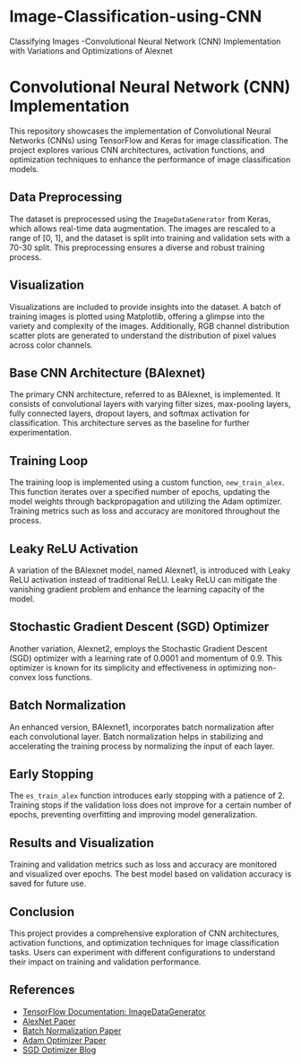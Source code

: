 # Image-Classification-using-CNN
Classifying Images -Convolutional Neural Network (CNN) Implementation with Variations and Optimizations of Alexnet

# Convolutional Neural Network (CNN) Implementation

This repository showcases the implementation of Convolutional Neural Networks (CNNs) using TensorFlow and Keras for image classification. The project explores various CNN architectures, activation functions, and optimization techniques to enhance the performance of image classification models.

## Data Preprocessing

The dataset is preprocessed using the `ImageDataGenerator` from Keras, which allows real-time data augmentation. The images are rescaled to a range of [0, 1], and the dataset is split into training and validation sets with a 70-30 split. This preprocessing ensures a diverse and robust training process.

## Visualization

Visualizations are included to provide insights into the dataset. A batch of training images is plotted using Matplotlib, offering a glimpse into the variety and complexity of the images. Additionally, RGB channel distribution scatter plots are generated to understand the distribution of pixel values across color channels.

## Base CNN Architecture (BAlexnet)

The primary CNN architecture, referred to as BAlexnet, is implemented. It consists of convolutional layers with varying filter sizes, max-pooling layers, fully connected layers, dropout layers, and softmax activation for classification. This architecture serves as the baseline for further experimentation.

## Training Loop

The training loop is implemented using a custom function, `new_train_alex`. This function iterates over a specified number of epochs, updating the model weights through backpropagation and utilizing the Adam optimizer. Training metrics such as loss and accuracy are monitored throughout the process.

## Leaky ReLU Activation

A variation of the BAlexnet model, named Alexnet1, is introduced with Leaky ReLU activation instead of traditional ReLU. Leaky ReLU can mitigate the vanishing gradient problem and enhance the learning capacity of the model.

## Stochastic Gradient Descent (SGD) Optimizer

Another variation, Alexnet2, employs the Stochastic Gradient Descent (SGD) optimizer with a learning rate of 0.0001 and momentum of 0.9. This optimizer is known for its simplicity and effectiveness in optimizing non-convex loss functions.

## Batch Normalization

An enhanced version, BAlexnet1, incorporates batch normalization after each convolutional layer. Batch normalization helps in stabilizing and accelerating the training process by normalizing the input of each layer.

## Early Stopping

The `es_train_alex` function introduces early stopping with a patience of 2. Training stops if the validation loss does not improve for a certain number of epochs, preventing overfitting and improving model generalization.

## Results and Visualization

Training and validation metrics such as loss and accuracy are monitored and visualized over epochs. The best model based on validation accuracy is saved for future use.

## Conclusion

This project provides a comprehensive exploration of CNN architectures, activation functions, and optimization techniques for image classification tasks. Users can experiment with different configurations to understand their impact on training and validation performance.

## References

- [TensorFlow Documentation: ImageDataGenerator](https://www.tensorflow.org/api_docs/python/tf/keras/preprocessing/image/ImageDataGenerator)
- [AlexNet Paper](https://papers.nips.cc/paper/4824-imagenet-classification-with-deep-convolutional-neural-networks.pdf)
- [Batch Normalization Paper](https://arxiv.org/abs/1502.03167)
- [Adam Optimizer Paper](https://arxiv.org/abs/1412.6980)
- [SGD Optimizer Blog](https://ruder.io/optimizing-gradient-descent/)
